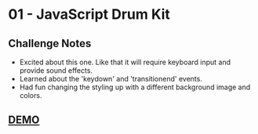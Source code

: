 # 01 - JavaScript Drum Kit

## Challenge Notes
  * Excited about this one. Like that it will require keyboard input and provide sound effects.
  * Learned about the 'keydown' and 'transitionend' events.
  * Had fun changing the styling up with a different background image and colors.

## [DEMO](https://soris-codes.github.io/JavaScript30/01%20-%20JavaScript%20Drum%20Kit/)